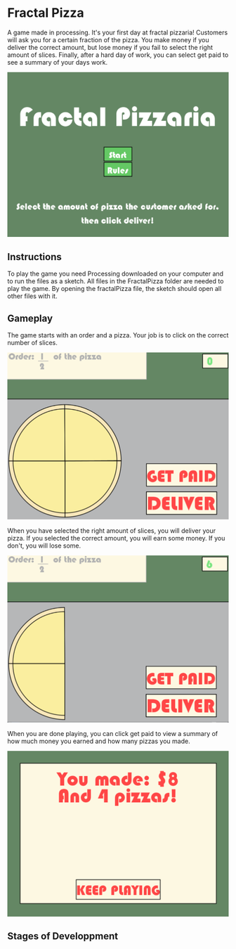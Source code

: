 # Fractal Pizza
 A game made in processing. It's your first day at fractal pizzaria! Customers will ask you for a certain fraction of the pizza. You make money if you deliver the correct amount, but lose money if you fail to select the right amount of slices. Finally, after a hard day of work, you can select get paid to see a summary of your days work.


<p align="center">
  <img src="https://github.com/katcday/FractalPizza/blob/main/FractalPizza%20Captures/Rules.png">
</p>

## Instructions
To play the game you need Processing downloaded on your computer and to run the files as a sketch. All files in the FractalPizza folder are needed to play the game. By opening the fractalPizza file, the sketch should open all other files with it.

## Gameplay
The game starts with an order and a pizza. Your job is to click on the correct number of slices.

<p align="center">
  <img src="https://github.com/katcday/FractalPizza/blob/main/FractalPizza%20Captures/Gameplay%201.png">
</p>

When you have selected the right amount of slices, you will deliver your pizza. If you selected the correct amount, you will earn some money. If you don't, you will lose some.

<p align="center">
  <img src="https://github.com/katcday/FractalPizza/blob/main/FractalPizza%20Captures/Gameplay%202.png">
</p>

When you are done playing, you can click get paid to view a summary of how much money you earned and how many pizzas you made.

<p align="center">
  <img src="https://github.com/katcday/FractalPizza/blob/main/FractalPizza%20Captures/End%20Screen.png">
</p>

## Stages of Developpment
